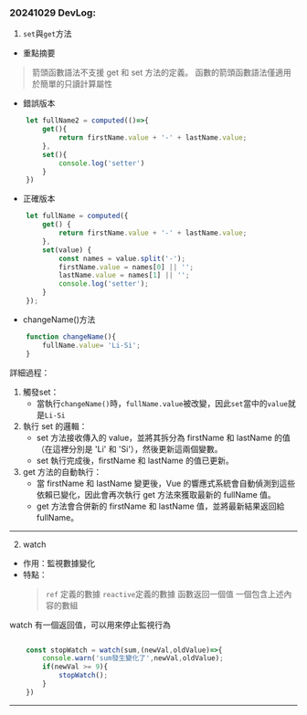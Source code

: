 ### 20241029 DevLog:

1. `set`與`get`方法

- 重點摘要
> 箭頭函數語法不支援 get 和 set 方法的定義。
> 函數的箭頭函數語法僅適用於簡單的只讀計算屬性

- 錯誤版本

```javascript
    let fullName2 = computed(()=>{
        get(){
            return firstName.value + '-' + lastName.value;
        },
        set(){
            console.log('setter')
        }
    })
```

- 正確版本

```javascript
    let fullName = computed({
        get() {
            return firstName.value + '-' + lastName.value;
        },
        set(value) {
            const names = value.split('-');
            firstName.value = names[0] || '';
            lastName.value = names[1] || '';
            console.log('setter');
        }
    });
```

- changeName()方法

```javascript
    function changeName(){
        fullName.value= 'Li-Si';
    }
```

詳細過程：
1. 觸發set：
    - 當執行`changeName()`時，`fullName.value`被改變，因此`set`當中的`value`就是`Li-Si`
2. 執行 set 的邏輯：
    - set 方法接收傳入的 value，並將其拆分為 firstName 和 lastName 的值（在這裡分別是 'Li' 和 'Si'），然後更新這兩個變數。
    - set 執行完成後，firstName 和 lastName 的值已更新。
3. get 方法的自動執行：
    - 當 firstName 和 lastName 變更後，Vue 的響應式系統會自動偵測到這些依賴已變化，因此會再次執行 get 方法來獲取最新的 fullName 值。
    - get 方法會合併新的 firstName 和 lastName 值，並將最新結果返回給 fullName。
  
-------

2. watch

 - 作用：監視數據變化
 - 特點：
    > `ref` 定義的數據
    > `reactive`定義的數據
    > 函數返回一個值
    > 一個包含上述內容的數組

watch 有一個返回值，可以用來停止監視行為
```javascript

    const stopWatch = watch(sum,(newVal,oldValue)=>{
        console.warn('sum發生變化了',newVal,oldValue);
        if(newVal >= 9){
            stopWatch();
        }
    })
```

-------